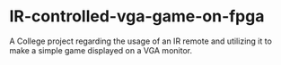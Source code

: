 # IR-controlled-vga-game-on-fpga
A College project regarding the usage of an IR remote and utilizing it to make a simple game displayed on a VGA monitor.
